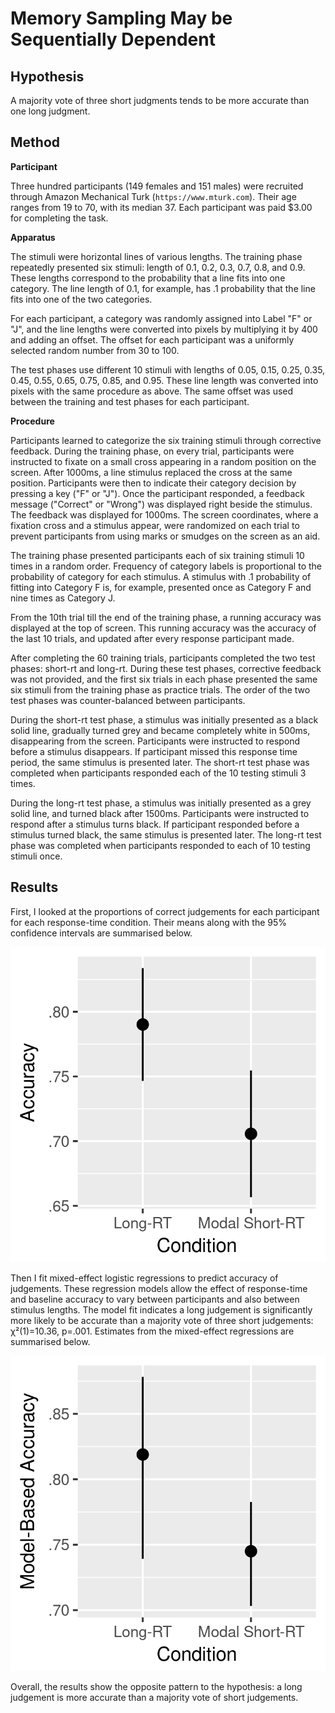 Memory Sampling May be Sequentially Dependent
===

Hypothesis
---

A majority vote of three short judgments tends to be more accurate than one
long judgment.


Method
---

**Participant**

Three hundred participants (149 females and 151 males) were recruited through
Amazon Mechanical Turk (`https://www.mturk.com`). Their age ranges from 19 to
70, with its median 37. Each participant was paid $3.00 for completing the
task.


**Apparatus**

The stimuli were horizontal lines of various lengths. The training phase
repeatedly presented six stimuli: length of 0.1, 0.2, 0.3, 0.7, 0.8, and 0.9.
These lengths correspond to the probability that a line fits into one category.
The line length of 0.1, for example, has .1 probability that the line fits into
one of the two categories.

For each participant, a category was randomly assigned into Label "F" or "J",
and the line lengths were converted into pixels by multiplying it by 400 and
adding an offset. The offset for each participant was a uniformly selected
random number from 30 to 100.

The test phases use different 10 stimuli with lengths of 0.05, 0.15, 0.25,
0.35, 0.45, 0.55, 0.65, 0.75, 0.85, and 0.95. These line length was converted
into pixels with the same procedure as above.  The same offset was used between
the training and test phases for each participant.


**Procedure**

Participants learned to categorize the six training stimuli through corrective
feedback. During the training phase, on every trial, participants were
instructed to fixate on a small cross appearing in a random position on the
screen. After 1000ms, a line stimulus replaced the cross at the same position.
Participants were then to indicate their category decision by pressing a key
("F" or "J"). Once the participant responded, a feedback message ("Correct" or
"Wrong") was displayed right beside the stimulus. The feedback was displayed
for 1000ms. The screen coordinates, where a fixation cross and a stimulus
appear, were randomized on each trial to prevent participants from using marks
or smudges on the screen as an aid.

The training phase presented participants each of six training stimuli 10 times
in a random order.  Frequency of category labels is proportional to the
probability of category for each stimulus. A stimulus with .1 probability of
fitting into Category F is, for example, presented once as Category F and nine
times as Category J.

From the 10th trial till the end of the training phase, a running accuracy was
displayed at the top of screen. This running accuracy was the accuracy of the
last 10 trials, and updated after every response participant made.

After completing the 60 training trials, participants completed the two test
phases: short-rt and long-rt. During these test phases, corrective feedback was
not provided, and the first six trials in each phase presented the same six
stimuli from the training phase as practice trials.  The order of the two test
phases was counter-balanced between participants.

During the short-rt test phase, a stimulus was initially presented as a black
solid line, gradually turned grey and became completely white in 500ms,
disappearing from the screen.  Participants were instructed to respond before a
stimulus disappears. If participant missed this response time period, the same
stimulus is presented later.  The short-rt test phase was completed when
participants responded each of the 10 testing stimuli 3 times.

During the long-rt test phase, a stimulus was initially presented as a grey
solid line, and turned black after 1500ms. Participants were instructed to
respond after a stimulus turns black. If participant responded before a
stimulus turned black, the same stimulus is presented later. The long-rt test
phase was completed when participants responded to each of 10 testing stimuli
once.


Results
---

First, I looked at the proportions of correct judgements for each participant
for each response-time condition. Their means along with the 95% confidence
intervals are summarised below.

![Figure 1](./figure/figure1.png)

Then I fit mixed-effect logistic regressions to predict accuracy of judgements.
These regression models allow the effect of response-time and baseline accuracy
to vary between participants and also between stimulus lengths. The model fit
indicates a long judgement is significantly more likely to be accurate than a
majority vote of three short judgements: χ²(1)=10.36, p=.001. Estimates from
the mixed-effect regressions are summarised below.

![Figure 2](./figure/figure2.png)

Overall, the results show the opposite pattern to the hypothesis: a long
judgement is more accurate than a majority vote of short judgements.
